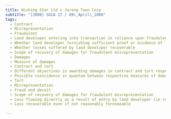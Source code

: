 ```yaml
---
title: Wishing Star Ltd v Jurong Town Corp 
subtitle: "[2008] SGCA 17 / 09\_April\_2008"
tags:
  - Contract
  - Misrepresentation
  - Fraudulent
  - Land developer entering into transaction in reliance upon fraudulent misrepresentations of contractor
  - Whether land developer furnishing sufficient proof or evidence of loss
  - Whether losses suffered by land developer recoverable
  - Scope of recovery of damages for fraudulent misrepresentation
  - Damages
  - Measure of damages
  - Contract and tort
  - Different objectives in awarding damages in contract and tort respectively
  - Possible coincidence in quantum between respective measures of damages more by way of factual coincidence
  - Tort
  - Misrepresentation
  - Fraud and deceit
  - Scope of recovery of damages for fraudulent misrepresentation
  - Loss flowing directly as a result of entry by land developer (in reliance upon fraudulent misrepresentation) into transaction in question, including all consequential loss
  - Loss recoverable even if not reasonably foreseeable

---
```



